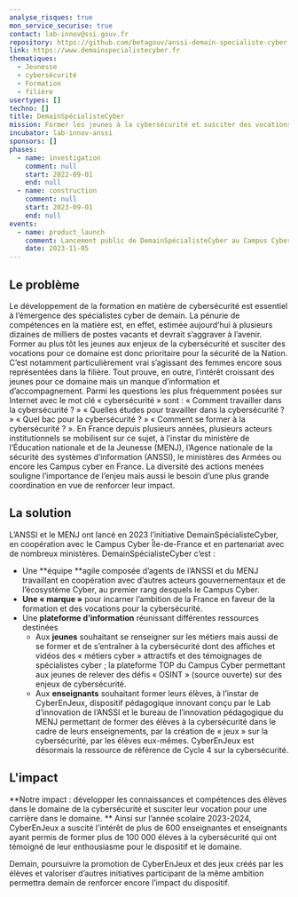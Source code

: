 ```yaml
---
analyse_risques: true
mon_service_securise: true
contact: lab-innov@ssi.gouv.fr
repository: https://github.com/betagouv/anssi-demain-specialiste-cyber
link: https://www.demainspecialistecyber.fr
thematiques:
  - Jeunesse
  - cybersécurité
  - Formation
  - filière
usertypes: []
techno: []
title: DemainSpécialisteCyber
mission: Former les jeunes à la cybersécurité et susciter des vocations
incubator: lab-innov-anssi
sponsors: []
phases:
  - name: investigation
    comment: null
    start: 2022-09-01
    end: null
  - name: construction
    comment: null
    start: 2023-09-01
    end: null
events:
  - name: product_launch
    comment: Lancement public de DemainSpécialisteCyber au Campus Cyber.
    date: 2023-11-05
---
```

## Le problème

Le développement de la formation en matière de cybersécurité est essentiel à l’émergence des spécialistes cyber de demain. La pénurie de compétences en la matière est, en effet, estimée aujourd’hui à plusieurs dizaines de milliers de postes vacants et devrait s’aggraver à l’avenir.
Former au plus tôt les jeunes aux enjeux de la cybersécurité et susciter des vocations pour ce domaine est donc prioritaire pour la sécurité de la Nation. C’est notamment particulièrement vrai s’agissant des femmes encore sous représentées dans la filière.
Tout prouve, en outre, l’intérêt croissant des jeunes pour ce domaine mais un manque d’information et d’accompagnement. Parmi les questions les plus fréquemment posées sur Internet avec le mot clé « cybersécurité » sont : « Comment travailler dans la cybersécurité ? » « Quelles études pour travailler dans la cybersécurité ? » « Quel bac pour la cybersécurité ? » « Comment se former à la cybersécurité ? ».
En France depuis plusieurs années, plusieurs acteurs institutionnels se mobilisent sur ce sujet, à l’instar du ministère de l’Éducation nationale et de la Jeunesse (MENJ), l’Agence nationale de la sécurité des systèmes d’information (ANSSI), le ministères des Armées ou encore les Campus cyber en France. La diversité des actions menées souligne l’importance de l’enjeu mais aussi le besoin d’une plus grande coordination en vue de renforcer leur impact.

## La solution

L’ANSSI et le MENJ ont lancé en 2023 l’initiative DemainSpécialisteCyber, en coopération avec le Campus Cyber Île-de-France et en partenariat avec de nombreux ministères.
DemainSpécialisteCyber c’est :
* Une **équipe **agile composée d’agents de l’ANSSI et du MENJ travaillant en coopération avec d’autres acteurs gouvernementaux et de l’écosystème Cyber, au premier rang desquels le Campus Cyber.
* **Une « marque »** pour incarner l’ambition de la France en faveur de la formation et des vocations pour la cybersécurité.
* Une **plateforme d’information** réunissant différentes ressources destinées 
   * Aux **jeunes** souhaitant se renseigner sur les métiers mais aussi de se former et de s’entraîner à la cybersécurité dont des affiches et vidéos des « métiers cyber » attractifs et des témoignages de spécialistes cyber ; la plateforme TOP du Campus Cyber permettant aux jeunes de relever des défis « OSINT » (source ouverte) sur des enjeux de cybersécurité.
   * Aux **enseignants** souhaitant former leurs élèves, à l’instar de CyberEnJeux, dispositif pédagogique innovant conçu par le Lab d’innovation de l’ANSSI et le bureau de l’innovation pédagogique du MENJ permettant de former des élèves à la cybersécurité dans le cadre de leurs enseignements, par la création de « jeux » sur la cybersécurité, par les élèves eux-mêmes. CyberEnJeux est désormais la ressource de référence de Cycle 4 sur la cybersécurité.

## L'impact

**Notre impact : développer les connaissances et compétences des élèves dans le domaine de la cybersécurité et susciter leur vocation pour une carrière dans le domaine.
**
Ainsi sur l’année scolaire 2023-2024, CyberEnJeux a suscité l’intérêt de plus de 600 enseignantes et enseignants ayant permis de former plus de 100 000 élèves à la cybersécurité qui ont témoigné de leur enthousiasme pour le dispositif et le domaine.

Demain, poursuivre la promotion de CyberEnJeux et des jeux créés par les élèves et valoriser d’autres initiatives participant de la même ambition permettra demain de renforcer encore l’impact du dispositif.
